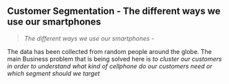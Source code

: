 ## Customer Segmentation - The different ways we use our smartphones

> *The different ways we use our smartphones* - 

The data has been collected from random people around the globe.  The main Business problem that is being solved here is  *to cluster our customers in order to understand what kind of cellphone do our customers need or which segment should we target*